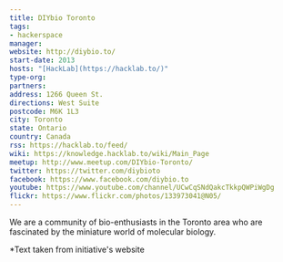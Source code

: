 ```yaml
---
title: DIYbio Toronto
tags:
- hackerspace
manager:
website: http://diybio.to/
start-date: 2013
hosts: "[HackLab](https://hacklab.to/)"
type-org:
partners:
address: 1266 Queen St.
directions: West Suite
postcode: M6K 1L3
city: Toronto
state: Ontario
country: Canada
rss: https://hacklab.to/feed/
wiki: https://knowledge.hacklab.to/wiki/Main_Page
meetup: http://www.meetup.com/DIYbio-Toronto/
twitter: https://twitter.com/diybioto
facebook: https://www.facebook.com/diybio.to
youtube: https://www.youtube.com/channel/UCwCqSNdQakcTkkpQWPiWgDg
flickr: https://www.flickr.com/photos/133973041@N05/
---
```


We are a community of bio-enthusiasts in the Toronto area who are fascinated by the miniature world of molecular biology.



\*Text taken from initiative's website
